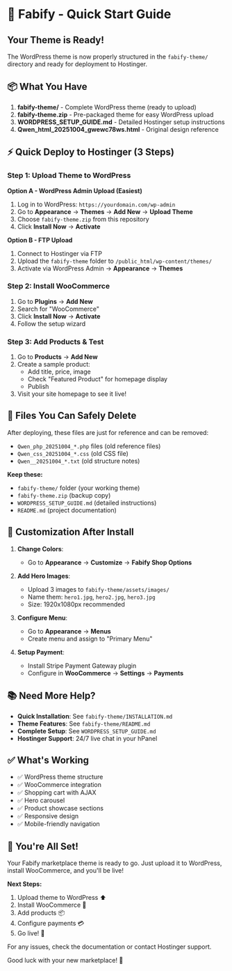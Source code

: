# 🚀 Fabify - Quick Start Guide

## Your Theme is Ready! 

The WordPress theme is now properly structured in the `fabify-theme/` directory and ready for deployment to Hostinger.

## 📦 What You Have

1. **fabify-theme/** - Complete WordPress theme (ready to upload)
2. **fabify-theme.zip** - Pre-packaged theme for easy WordPress upload
3. **WORDPRESS_SETUP_GUIDE.md** - Detailed Hostinger setup instructions
4. **Qwen_html_20251004_gwewc78ws.html** - Original design reference

## ⚡ Quick Deploy to Hostinger (3 Steps)

### Step 1: Upload Theme to WordPress

**Option A - WordPress Admin Upload (Easiest)**
1. Log in to WordPress: `https://yourdomain.com/wp-admin`
2. Go to **Appearance** → **Themes** → **Add New** → **Upload Theme**
3. Choose `fabify-theme.zip` from this repository
4. Click **Install Now** → **Activate**

**Option B - FTP Upload**
1. Connect to Hostinger via FTP
2. Upload the `fabify-theme` folder to `/public_html/wp-content/themes/`
3. Activate via WordPress Admin → **Appearance** → **Themes**

### Step 2: Install WooCommerce

1. Go to **Plugins** → **Add New**
2. Search for "WooCommerce"
3. Click **Install Now** → **Activate**
4. Follow the setup wizard

### Step 3: Add Products & Test

1. Go to **Products** → **Add New**
2. Create a sample product:
   - Add title, price, image
   - Check "Featured Product" for homepage display
   - Publish
3. Visit your site homepage to see it live!

## 📂 Files You Can Safely Delete

After deploying, these files are just for reference and can be removed:
- `Qwen_php_20251004_*.php` files (old reference files)
- `Qwen_css_20251004_*.css` (old CSS file)
- `Qwen__20251004_*.txt` (old structure notes)

**Keep these:**
- `fabify-theme/` folder (your working theme)
- `fabify-theme.zip` (backup copy)
- `WORDPRESS_SETUP_GUIDE.md` (detailed instructions)
- `README.md` (project documentation)

## 🎨 Customization After Install

1. **Change Colors**: 
   - Go to **Appearance** → **Customize** → **Fabify Shop Options**

2. **Add Hero Images**: 
   - Upload 3 images to `fabify-theme/assets/images/`
   - Name them: `hero1.jpg`, `hero2.jpg`, `hero3.jpg`
   - Size: 1920x1080px recommended

3. **Configure Menu**:
   - Go to **Appearance** → **Menus**
   - Create menu and assign to "Primary Menu"

4. **Setup Payment**:
   - Install Stripe Payment Gateway plugin
   - Configure in **WooCommerce** → **Settings** → **Payments**

## 📚 Need More Help?

- **Quick Installation**: See `fabify-theme/INSTALLATION.md`
- **Theme Features**: See `fabify-theme/README.md`
- **Complete Setup**: See `WORDPRESS_SETUP_GUIDE.md`
- **Hostinger Support**: 24/7 live chat in your hPanel

## ✅ What's Working

- ✅ WordPress theme structure
- ✅ WooCommerce integration
- ✅ Shopping cart with AJAX
- ✅ Hero carousel
- ✅ Product showcase sections
- ✅ Responsive design
- ✅ Mobile-friendly navigation

## 🎉 You're All Set!

Your Fabify marketplace theme is ready to go. Just upload it to WordPress, install WooCommerce, and you'll be live!

**Next Steps:**
1. Upload theme to WordPress ⬆️
2. Install WooCommerce 🛒
3. Add products 📦
4. Configure payments 💳
5. Go live! 🚀

For any issues, check the documentation or contact Hostinger support.

Good luck with your new marketplace! 🎊
